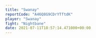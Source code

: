 ```yaml
---
title: "Swanay"
reportCode: "A46Q8G9CDrYTftdK"
player: "Swanay"
fight: "Nightbane"
date: 2021-07-11T18:57:14.471000+00:00
---
```

